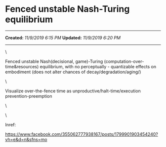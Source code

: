 Fenced unstable Nash-Turing equilibrium
=======================================

  -------------- ---------------------
  **Created:**   *11/9/2019 6:15 PM*
  **Updated:**   *11/9/2019 6:20 PM*
  -------------- ---------------------

\

Fenced unstable Nash(decisional, game)-Turing
(computation-over-time&resources) equilibrium, with no perceptually -
quantizable effects on embodiment (does not alter chances of
decay/degradation/aging/)

\

Visualize over-the-fence time as unproductive/halt-time/execution
prevention-preemption

\

\

Inref:

<https://www.facebook.com/355062777938167/posts/1799901903454240?vh=e&d=n&sfns=mo>

 
